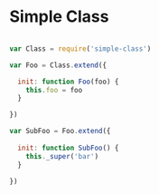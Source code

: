Simple Class
============

```javascript

var Class = require('simple-class')

var Foo = Class.extend({

  init: function Foo(foo) {
    this.foo = foo
  }

})

var SubFoo = Foo.extend({
  
  init: function SubFoo() {
    this._super('bar')
  }

})
```